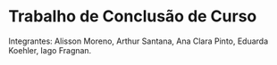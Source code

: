 # Trabalho de Conclusão de Curso
Integrantes: Alisson Moreno, Arthur Santana, Ana Clara Pinto, Eduarda Koehler, Iago Fragnan. 
